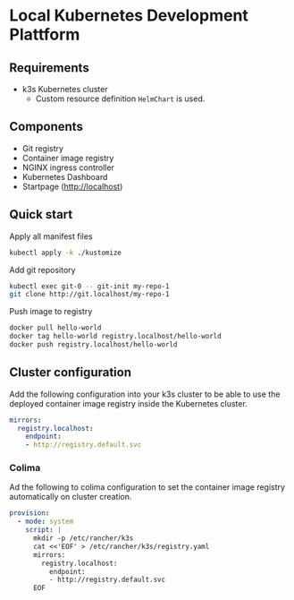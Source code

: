 # Local Kubernetes Development Plattform

## Requirements

- k3s Kubernetes cluster
  - Custom resource definition `HelmChart` is used.

## Components

- Git registry
- Container image registry
- NGINX ingress controller
- Kubernetes Dashboard
- Startpage (<http://localhost>)

## Quick start

Apply all manifest files

```sh
kubectl apply -k ./kustomize
```

Add git repository

```sh
kubectl exec git-0 -- git-init my-repo-1
git clone http://git.localhost/my-repo-1
```

Push image to registry

```sh
docker pull hello-world
docker tag hello-world registry.localhost/hello-world
docker push registry.localhost/hello-world
```

## Cluster configuration

Add the following configuration into your k3s cluster to be able to use the deployed container image registry inside the Kubernetes cluster.

```yaml
mirrors:
  registry.localhost:
    endpoint:
    - http://registry.default.svc
```

### Colima

Ad the following to colima configuration to set the container image registry automatically on cluster creation.

```yaml
provision:
  - mode: system
    script: |
      mkdir -p /etc/rancher/k3s
      cat <<'EOF' > /etc/rancher/k3s/registry.yaml
      mirrors:
        registry.localhost:
          endpoint:
          - http://registry.default.svc
      EOF
```
